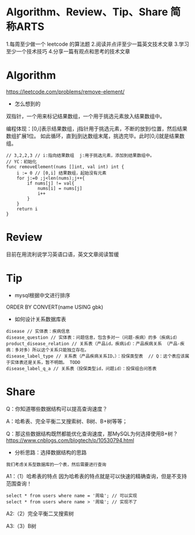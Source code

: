 # Algorithm、Review、Tip、Share 简称ARTS
1.每周至少做一个 leetcode 的算法题 2.阅读并点评至少一篇英文技术文章 3.学习至少一个技术技巧 4.分享一篇有观点和思考的技术文章

# Algorithm

https://leetcode.com/problems/remove-element/

* 怎么想到的

双指针，一个用来标记结果数组，一个用于挑选元素放入结果数组中。

编程体现：[0,i]表示结果数组，j指针用于挑选元素，不断的放到i位置，然后结果数组扩展1位。
如此循环，直到j到达数组末尾，挑选完毕。此时[0,i]就是结果数组。

```
// 3,2,2,3 // i:指向结果数组  j:用于挑选元素，添加到结果数组中。
// YC：初始化
func removeElement(nums []int, val int) int {
    i := 0 // [0,i] 结果数组，起始没有元素 
    for j:=0 ;j<len(nums);j++{
        if nums[j] != val{
            nums[i] = nums[j]
            i++
        }
    }
    return i
}
```

# Review
目前在用流利说学习英语口语，英文文章阅读暂缓

# Tip

* mysql根据中文进行排序

ORDER BY CONVERT(name USING gbk)

* 如何设计关系数据库表

```
disease // 实体表：疾病信息
disease_question // 实体表：问题信息，包含多对一（问题-疾病）的多（疾病id）
product_disease_relation // 关系表（产品id，疾病id）：产品疾病关系 （产品-疾病：多对多）所以这个关系只能独立存在。
disease_label_type // 关系表（产品疾病关系ID，）：投保类型表  // Q：这个表应该属于实体表还是关系，暂不明朗。 TODO
disease_label_q_a // 关系表（投保类型id，问题id）：投保组合问答表 
```

# Share

Q：你知道哪些数据结构可以提高查询速度？

A：哈希表、完全平衡二叉搜索树、B树、B+树等等；

Q：那这些数据结构既然都能优化查询速度，那MySQL为何选择使用B+树？ 
https://www.cnblogs.com/blogtech/p/10530794.html

* 分析思路：选择数据结构的思路

`我们考虑关系型数据库的一个表，然后需要进行查询`

A1：（1）哈希表的特点
因为哈希表的特点就是可以快速的精确查询，但是不支持范围查询！
```
select * from users where name = '周瑜'; // 可以实现
select * from users where name > '周瑜'; // 实现不了
```

A2:（2）完全平衡二叉搜索树

A3:（3）B树



